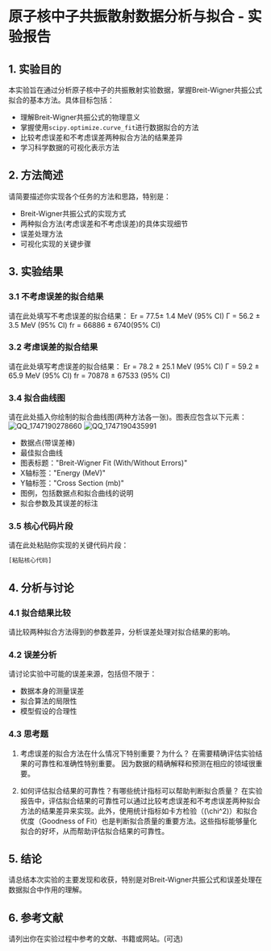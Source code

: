 # 原子核中子共振散射数据分析与拟合 - 实验报告

## 1. 实验目的

本实验旨在通过分析原子核中子的共振散射实验数据，掌握Breit-Wigner共振公式拟合的基本方法。具体目标包括：

- 理解Breit-Wigner共振公式的物理意义
- 掌握使用`scipy.optimize.curve_fit`进行数据拟合的方法
- 比较考虑误差和不考虑误差两种拟合方法的结果差异
- 学习科学数据的可视化表示方法

## 2. 方法简述

请简要描述你实现各个任务的方法和思路，特别是：

- Breit-Wigner共振公式的实现方式
- 两种拟合方法(考虑误差和不考虑误差)的具体实现细节
- 误差处理方法
- 可视化实现的关键步骤

## 3. 实验结果

### 3.1 不考虑误差的拟合结果

请在此处填写不考虑误差的拟合结果：
Er = 77.5± 1.4 MeV (95% CI)
Γ = 56.2 ± 3.5 MeV (95% CI)
fr = 66886 ± 6740(95% CI)

### 3.2 考虑误差的拟合结果

请在此处填写考虑误差的拟合结果：
Er = 78.2 ± 25.1 MeV (95% CI)
Γ = 59.2 ± 65.9 MeV (95% CI)
fr = 70878 ± 67533 (95% CI)


### 3.4 拟合曲线图

请在此处插入你绘制的拟合曲线图(两种方法各一张)。图表应包含以下元素：
![QQ_1747190278660](https://github.com/user-attachments/assets/fb5a2508-5ec2-43f2-ae74-9689c9bcc021)
![QQ_1747190435991](https://github.com/user-attachments/assets/6af233fe-6407-456e-b5ea-434c488577e4)

- 数据点(带误差棒)
- 最佳拟合曲线
- 图表标题："Breit-Wigner Fit (With/Without Errors)"
- X轴标签："Energy (MeV)"
- Y轴标签："Cross Section (mb)"
- 图例，包括数据点和拟合曲线的说明
- 拟合参数及其误差的标注

### 3.5 核心代码片段

请在此处粘贴你实现的关键代码片段：

```python
[粘贴核心代码]
```

## 4. 分析与讨论
### 4.1 拟合结果比较
请比较两种拟合方法得到的参数差异，分析误差处理对拟合结果的影响。

### 4.2 误差分析
请讨论实验中可能的误差来源，包括但不限于：

- 数据本身的测量误差
- 拟合算法的局限性
- 模型假设的合理性
### 4.3 思考题
1. 考虑误差的拟合方法在什么情况下特别重要？为什么？
在需要精确评估实验结果的可靠性和准确性特别重要。
因为数据的精确解释和预测在相应的领域很重要。
   
2. 如何评估拟合结果的可靠性？有哪些统计指标可以帮助判断拟合质量？
在实验报告中，评估拟合结果的可靠性可以通过比较考虑误差和不考虑误差两种拟合方法的结果差异来实现。此外，使用统计指标如卡方检验（\(\chi^2\)）和拟合优度（Goodness of Fit）也是判断拟合质量的重要方法。这些指标能够量化拟合的好坏，从而帮助评估拟合结果的可靠性。

## 5. 结论
请总结本次实验的主要发现和收获，特别是对Breit-Wigner共振公式和误差处理在数据拟合中作用的理解。

## 6. 参考文献
请列出你在实验过程中参考的文献、书籍或网站。(可选)
